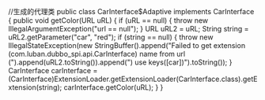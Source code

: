 //生成的代理类
public class CarInterface$Adaptive
implements CarInterface {
    public void getColor(URL uRL) {
        if (uRL == null) {
            throw new IllegalArgumentException("url == null");
        }
        URL uRL2 = uRL;
        String string = uRL2.getParameter("car", "red");
        if (string == null) {
            throw new IllegalStateException(new StringBuffer().append("Failed to get extension (com.luban.dubbo_spi.api.CarInterface) name from url (").append(uRL2.toString()).append(") use keys([car])").toString());
        }
        CarInterface carInterface = (CarInterface)ExtensionLoader.getExtensionLoader(CarInterface.class).getExtension(string);
        carInterface.getColor(uRL);
    }
}